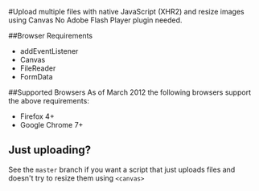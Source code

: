 #Upload multiple files with native JavaScript (XHR2) and resize images using Canvas
No Adobe Flash Player plugin needed.

##Browser Requirements
* addEventListener
* Canvas
* FileReader
* FormData

##Supported Browsers
As of March 2012 the following browsers support the above requirements:
 
* Firefox 4+
* Google Chrome 7+

## Just uploading?

See the `master` branch if you want a script that just uploads files and doesn't try to resize them using `<canvas>`